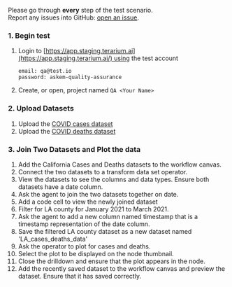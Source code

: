 Please go through **every** step of the test scenario.  
Report any issues into GitHub: [open an issue](https://github.com/DARPA-ASKEM/terarium/issues/new?assignees=&labels=bug%2C+Q%26A&template=qa-issue.md&title=%5BBUG%5D%3A+).

### 1. Begin test
1. Login to [https://app.staging.terarium.ai](https://app.staging.terarium.ai/) using the test account
    ```
    email: qa@test.io
    password: askem-quality-assurance
    ```
    
2. Create, or open, project named `QA <Your Name>`

### 2. Upload Datasets

1. Upload the [COVID cases dataset ](https://drive.google.com/file/d/1fNIMwEGm1vfMV2fP-mdaPYAp9MOpa_jn/view?usp=drive_link)
2. Upload the [COVID deaths dataset](https://drive.google.com/file/d/1MfRUykL6tjYoxVRU88um2nMwxFYCVhjk/view?usp=drive_link)

### 3. Join Two Datasets and Plot the data
1. Add the California Cases and Deaths datasets to the workflow canvas. 
2. Connect the two datasets to a transform data set operator.
3. View the datasets to see the columns and data types. Ensure both datasets have a date column.
4. Ask the agent to join the two datasets together on date. 
5. Add a code cell to view the newly joined dataset
6. Filter for LA county for January 2021 to March 2021. 
7. Ask the agent to add a new column named timestamp that is a timestamp representation of the date column. 
8. Save the filtered LA county dataset as a new dataset named 'LA_cases_deaths_data'
9. Ask the operator to plot for cases and deaths.
10. Select the plot to be displayed on the node thumbnail.
11. Close the drilldown and ensure that the plot appears in the node.
12. Add the recently saved dataset to the workflow canvas and preview the dataset. Ensure that it has saved correctly. 
